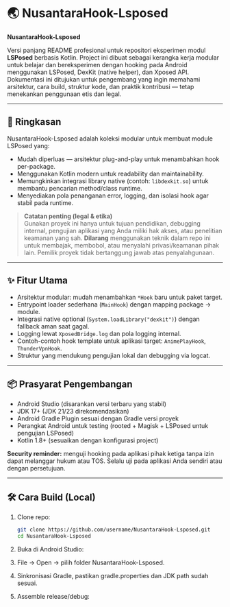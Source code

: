# 🌏 NusantaraHook-Lsposed

**NusantaraHook-Lsposed**

Versi panjang README profesional untuk repositori eksperimen modul **LSPosed** berbasis Kotlin. Project ini dibuat sebagai kerangka kerja modular untuk belajar dan bereksperimen dengan hooking pada Android menggunakan LSPosed, DexKit (native helper), dan Xposed API. Dokumentasi ini ditujukan untuk pengembang yang ingin memahami arsitektur, cara build, struktur kode, dan praktik kontribusi — tetap menekankan penggunaan etis dan legal.

---

## 🔎 Ringkasan

NusantaraHook-Lsposed adalah koleksi modular untuk membuat module LSPosed yang:
- Mudah diperluas — arsitektur plug-and-play untuk menambahkan hook per-package.
- Menggunakan Kotlin modern untuk readability dan maintainability.
- Memungkinkan integrasi library native (contoh: `libdexkit.so`) untuk membantu pencarian method/class runtime.
- Menyediakan pola penanganan error, logging, dan isolasi hook agar stabil pada runtime.

> **Catatan penting (legal & etika)**  
> Gunakan proyek ini hanya untuk tujuan pendidikan, debugging internal, pengujian aplikasi yang Anda miliki hak akses, atau penelitian keamanan yang sah. **Dilarang** menggunakan teknik dalam repo ini untuk membajak, membobol, atau menyalahi privasi/keamanan pihak lain. Pemilik proyek tidak bertanggung jawab atas penyalahgunaan.

---

## ✨ Fitur Utama

- Arsitektur modular: mudah menambahkan `*Hook` baru untuk paket target.
- Entrypoint loader sederhana (`MainHook`) dengan mapping package → module.
- Integrasi native optional (`System.loadLibrary("dexkit")`) dengan fallback aman saat gagal.
- Logging lewat `XposedBridge.log` dan pola logging internal.
- Contoh-contoh hook template untuk aplikasi target: `AnimePlayHook`, `ThunderVpnHook`.
- Struktur yang mendukung pengujian lokal dan debugging via logcat.

---

## 📦 Prasyarat Pengembangan

- Android Studio (disarankan versi terbaru yang stabil)
- JDK 17+ (JDK 21/23 direkomendasikan)
- Android Gradle Plugin sesuai dengan Gradle versi proyek
- Perangkat Android untuk testing (rooted + Magisk + LSPosed untuk pengujian LSPosed)
- Kotlin 1.8+ (sesuaikan dengan konfigurasi project)

**Security reminder:** menguji hooking pada aplikasi pihak ketiga tanpa izin dapat melanggar hukum atau TOS. Selalu uji pada aplikasi Anda sendiri atau dengan persetujuan.

---

## 🛠 Cara Build (Local)

1. Clone repo:
   ```bash
   git clone https://github.com/username/NusantaraHook-Lsposed.git
   cd NusantaraHook-Lsposed
2. Buka di Android Studio:

3. File → Open → pilih folder NusantaraHook-Lsposed.

4. Sinkronisasi Gradle, pastikan gradle.properties dan JDK path sudah sesuai.

5. Assemble release/debug:
